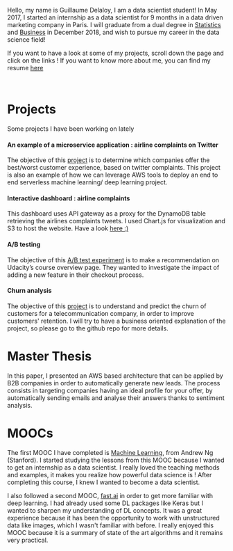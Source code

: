 Hello, my name is Guillaume Delaloy, I am a data scientist student!
In May 2017, I started an internship as a data scientist for 9 months in a data driven marketing company in Paris.
I will graduate from a dual degree in [Statistics](https://en.wikipedia.org/wiki/ENSAE_ParisTech) and [Business](https://en.wikipedia.org/wiki/ESCP_Europe) in December 2018, and wish to pursue my career in the data science field!
<br>

If you want to have a look at some of my projects, scroll down the page and click on the links !
If you want to know more about me, you can find my resume [here](https://github.com/guillaumedelaloy/Portfolio/blob/master/CV_Guillaume_D.pdf)

<br>


# Projects


Some projects I have been working on lately
<br>
#### An example of a microservice application : airline complaints on Twitter
The objective of this [project](https://guillaumedelaloy.github.io/airlines-complaints/) is to determine which companies offer the best/worst customer experience, based on twitter complaints. This project is also an example of how we can leverage AWS tools to deploy an end to end serverless machine learning/ deep learning project.
<br>
#### Interactive dashboard : airline complaints
This dashboard uses API gateway as a proxy for the DynamoDB table retrieving the airlines complaints tweets. I used Chart.js for visualization and S3 to host the website. Have a look [here :)](https://s3.amazonaws.com/dynamo-in-browser/index.html)
<br>
#### A/B testing
The objective of this [A/B test experiment](https://guillaumedelaloy.github.io/ab-testing/) is to make a recommendation on Udacity’s course overview page. They wanted to investigate the impact of adding a new feature in their checkout process.
<br>
#### Churn analysis
The objective of this [project](https://guillaumedelaloy.github.io/Churn_analysis/) is to understand and predict the churn of customers for a telecommunication company, in order to improve customers' retention. I will try to have a business oriented explanation of the project, so please go to the github repo for more details.
<br>
# Master Thesis

In this paper, I presented an AWS based architecture that can be applied by B2B companies in order to automatically generate new leads. The process consists in targeting companies having an ideal profile for your offer, by automatically sending emails and analyse their answers thanks to sentiment analysis.


# MOOCs

The first MOOC I have completed is [Machine Learning](https://www.coursera.org/learn/machine-learning), from Andrew Ng (Stanford). I started studying the lessons from this MOOC because I wanted to get an internship as a data scientist. I really loved the teaching methods and examples, it makes you realize how powerful data science is ! After completing this course, I knew I wanted to become a data scientist.

I also followed a second MOOC, [fast.ai](http://www.fast.ai/) in order to get more familiar with deep learning. I had already used some DL packages like Keras but I wanted to sharpen my understanding of DL concepts. It was a great experience because it has been the opportunity to work with unstructured data like images, which I wasn't familiar with before. I really enjoyed this MOOC because it is a summary of state of the art algorithms and it remains very practical.




